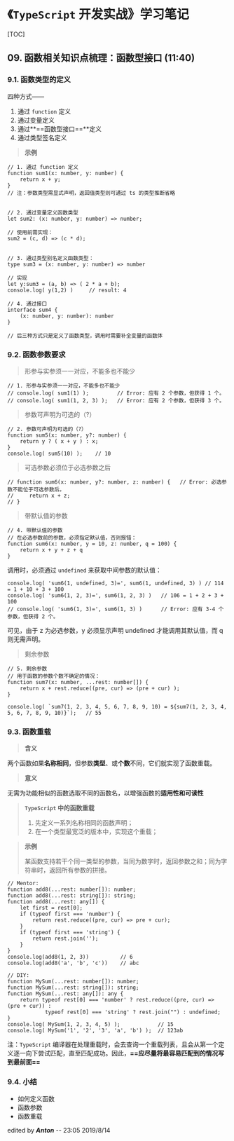 # 《`TypeScript` 开发实战》学习笔记

[TOC]

## 09. 函数相关知识点梳理：函数型接口 (11:40)

### 9.1. 函数类型的定义

四种方式——

1. 通过 `function` 定义
2. 通过变量定义
3. 通过**==函数型接口==**定义
4. 通过类型签名定义

> **示例**

```tsx
// 1. 通过 function 定义
function sum1(x: number, y: number) {
    return x + y;
}
// 注：参数类型需显式声明，返回值类型则可通过 ts 的类型推断省略


// 2. 通过变量定义函数类型
let sum2: (x: number, y: number) => number;

// 使用前需实现：
sum2 = (c, d) => (c * d);


// 3. 通过类型别名定义函数类型：
type sum3 = (x: number, y: number) => number

// 实现
let y:sum3 = (a, b) => ( 2 * a + b);
console.log( y(1,2) )     // result: 4

// 4. 通过接口
interface sum4 {
    (x: number, y: number): number
}

// 后三种方式只是定义了函数类型，调用时需要补全变量的函数体
```



### 9.2. 函数参数要求

> 形参与实参须一一对应，不能多也不能少

```tsx
// 1. 形参与实参须一一对应，不能多也不能少
// console.log( sum1(1) );         // Error: 应有 2 个参数，但获得 1 个。
// console.log( sum1(1, 2, 3) );   // Error: 应有 2 个参数，但获得 3 个。
```



> 参数可声明为可选的（?）

```tsx
// 2. 参数可声明为可选的（?）
function sum5(x: number, y?: number) {
    return y ? ( x + y ) : x;
}
console.log( sum5(10) );	// 10
```



> 可选参数必须位于必选参数之后

```tsx
// function sum6(x: number, y?: number, z: number) {   // Error: 必选参数不能位于可选参数后。
//     return x + z;
// }
```



>带默认值的参数

```tsx
// 4. 带默认值的参数
// 在必选参数前的参数，必须指定默认值，否则报错：
function sum6(x: number, y = 10, z: number, q = 100) {
    return x + y + z + q
}
```
调用时，必须通过 `undefined` 来获取中间参数的默认值：

```tsx
console.log( 'sum6(1, undefined, 3)=', sum6(1, undefined, 3) ) // 114 = 1 + 10 + 3 + 100
console.log( 'sum6(1, 2, 3)=', sum6(1, 2, 3) )   // 106 = 1 + 2 + 3 + 100
// console.log( 'sum6(1, 3)=', sum6(1, 3) )      // Error: 应有 3-4 个参数，但获得 2 个。
```

可见，由于 z 为必选参数，y 必须显示声明 undefined 才能调用其默认值，而 q 则无需声明。



> 剩余参数

```tsx
// 5. 剩余参数
// 用于函数的参数个数不确定的情况：
function sum7(x: number, ...rest: number[]) {
    return x + rest.reduce((pre, cur) => (pre + cur) );
}

console.log( `sum7(1, 2, 3, 4, 5, 6, 7, 8, 9, 10) = ${sum7(1, 2, 3, 4, 5, 6, 7, 8, 9, 10)}`);   // 55
```



### 9.3. 函数重载

> **含义**

两个函数如果**名称相同**，但参数**类型**、或**个数**不同，它们就实现了函数重载。

> **意义**

无需为功能相似的函数选取不同的函数名，以增强函数的**适用性和可读性**



> **`TypeScript` 中的函数重载**
>
> 1. 先定义一系列名称相同的函数声明；
> 2. 在一个类型最宽泛的版本中，实现这个重载；



> **示例**
>
> 某函数支持若干个同一类型的参数，当同为数字时，返回参数之和；同为字符串时，返回所有参数的拼接。

```tsx
// Mentor:
function add8(...rest: number[]): number;
function add8(...rest: string[]): string;
function add8(...rest: any[]) {
    let first = rest[0];
    if (typeof first === 'number') {
        return rest.reduce((pre, cur) => pre + cur);
    }
    if (typeof first === 'string') {
        return rest.join('');
    }
}
console.log(add8(1, 2, 3))          // 6
console.log(add8('a', 'b', 'c'))    // abc

// DIY:
function MySum(...rest: number[]): number;
function MySum(...rest: string[]): string;
function MySum(...rest: any[]): any {
    return typeof rest[0] === 'number' ? rest.reduce((pre, cur) => (pre + cur)) :
            typeof rest[0] === 'string' ? rest.join("") : undefined;
}
console.log( MySum(1, 2, 3, 4, 5) );            // 15
console.log( MySum('1', '2', '3', 'a', 'b') );  // 123ab
```

注：`TypeScript` 编译器在处理重载时，会去查询一个重载列表，且会从第一个定义逐一向下尝试匹配，直至匹配成功。因此，**==应尽量将最容易匹配到的情况写到最前面==**



### 9.4. 小结

- 如何定义函数
- 函数参数
- 函数重载





edited by ***Anton*** -- 23:05 2019/8/14